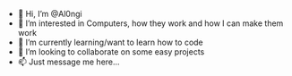 - 👋 Hi, I’m @Al0ngi
- 👀 I’m interested in Computers, how they work and how I can make them work
- 🌱 I’m currently learning/want to learn how to code
- 💞️ I’m looking to collaborate on some easy projects
- 📫 Just message me here...

<!---
Al0ngi/Al0ngi is a ✨ special ✨ repository because its `README.md` (this file) appears on your GitHub profile.
You can click the Preview link to take a look at your changes.
--->
